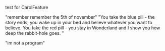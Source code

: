 test for CarolFeature

"remember remember the 5th of november"
"You take the blue pill - the story ends, you wake up in your bed and believe whatever you want to believe. You take the red pill - you stay in Wonderland and I show you how deep the rabbit-hole goes. 
"

"im not a program"